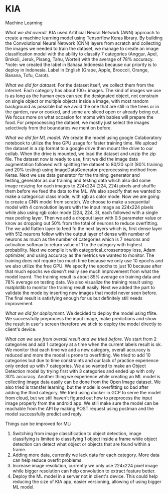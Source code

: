 # KIA


Machine Learning

*What we did overall.*
KIA used Artificial Neural Network (ANN) approach to create a machine learning model using Tensorflow Keras library. By building the Convolutional Neural Network (CNN) layers from scratch and collecting the images we needed to train the dataset, we manage to create an image classification model with the ability to classify 7 categories (Anggur, Apel, Brokoli, Jeruk, Pisang, Tahu, Wortel) with the average of 78% accuracy.
*note: we created the label in Bahasa Indonesia because our priority is to deploy in Indonesia. Label in English (Grape, Apple, Broccoli, Orange, Banana, Tofu, Carot).

*What we did for dataset.*
For the dataset itself, we collect them from the internet. Each category has about 100+ images. The kind of images we use is as long as the human eyes can see the designated object, not constrain on single object or multiple objects inside a image, with most random background as possible but we avoid the one that are still in the trees or in the garden, raw or cooked, and some are sliced open or already being cut. We focus more on what occasion for moms with babies will prepare the food. For preprocessing the dataset, we mostly just select the images selectively from the boundaries we mention before.

*What we did for ML model.*
We create the model using google Colaboratory notebook to utilize the free GPU usage for faster training time. We upload the dataset in a zip format to a google drive then mount the drive to our collab. When the drive is mounted, we load the dataset and unzip the zip file. The dataset now is ready to use, first we did the image data augmentation followed with splitting the dataset to 80/20 split (80% training and 20% testing) using ImageDataGenerator preprocessing method from Keras. Next we use data generator for the training_generator and testing_generator as our training and testing data which also did some image resizing for each images to 224x224 (224, 224) pixels and shuffle them before we feed the data to the ML. We also specify that we wanted to make a categorical class mode, with rgb as color mode.
Now we are going to create a CNN model from scratch. We choose to make a sequential model with 4 convolution layers with the input image as 224x224 pixels while also using rgb color mode (224, 224, 3), each followed with a single max pooling layer. Then we add a dropout layer with 0.5 parameter value or know as dropping out 50% from the total of neurons to reduce overfitting. The we add flatten layer to feed fo the next layers which is, first dense layer with 512 neurons follow with the output layer of dense with number of neurons as much as the number of categories which is 7 neurons and activation softmax to return value of 1 to the category with highest probability. Next we compile it with categorical_crossentropy loss, Adam optimizer, and using accuracy as the metrics we wanted to monitor.
The training does not require too much time because we only use 10 epochs and we also utilize the free GPU. We specify the epochs to just 10 because after that much epochs we doesn't really see much improvement from what the model learnt. The training result is about 85% average on training data and 78% average on testing data. We also visualize the training result using matplotlib to monitor the training result easily. Next we added the part to validate the mode by inserting new images that model never seen before. The final result is satisfying enough for us but definitely still needs improvement.

*What we did for deployment.*
We decided to deploy the model using tflite. We successfully preprocess the input image, make predictions and show the result in user's screen therefore we stick to deploy the model directly to client's device.

*What can we see from overall result and we tried before.*
We start from 2 categories and add 1 category at a time when the current labels result is ok. We monitor that each time we add a new category, overall accuracy is reduced and more the model is prone to overfitting. We tried to add 10 categories but due to time constraints and our lack of practice experience only ended up with 7 categories. We also wanted to make an Object Detection model by trying first with 3 categories and ended up with only 30% accuracy. Another thing we experience while creating an ML model is collecting image data easily can be done from the Open Image dataset. We also tried is transfer learning, but the model is overfitting so bad after adding the third category. We tried using docker in GCP to serve the model from cloud, but we still haven't figured out how to preprocess the input image properly from the android app. We still make sure the model can be reachable from the API by making POST request using postman and the model successfully predict and reply.

Things can be improved for ML:
1. Switching from image classification to object detection, image classifying is limited to classifying 1 object inside a frame while object detection can detect what object or objects that are found within a frame.
2. Adding more data, currently we lack data for each category. More data can help reduce overfit problems.
3. Increase image resolution, currently we only use 224x224 pixel image while bigger resolution can help convolution to extract feature better.
4. Deploy the ML model in a server not in client's device. This could help reducing the size of KIA app, easier versioning, allowing of using bigger ML model.
